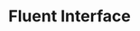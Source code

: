 ---
layout: tag-list
type: tag
title: Fluent Interface
slug: fluentinterface
category: unittest
sidebar: false
description: >
   Fluent Interface.
---